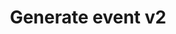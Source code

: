---
title: Generate event v2
excerpt: >-
  Sends any backend <a
  href="https://yespo.io/support/how-use-v1event-api-resource">events</a> from
  websites and mobile apps to our system. Secure for sensitive data.For sending
  frontend events, mobile apps should use <a
  href="https://yespo.io/support/sdk-mobile-apps">SDK</a>.The request example is
  available <a
  href="https://docs.yespo.io/reference/abandonedcart-event-example">at the
  link</a>.<ul><li><b>NOTE:</b> The maximum size of event data in the request
  body is <b>20 KB</b>.</li></ul>
api:
  file: yespoio.json
  operationId: registerEvent_1
deprecated: false
hidden: false
metadata:
  title: ''
  description: ''
  robots: index
next:
  description: ''
---